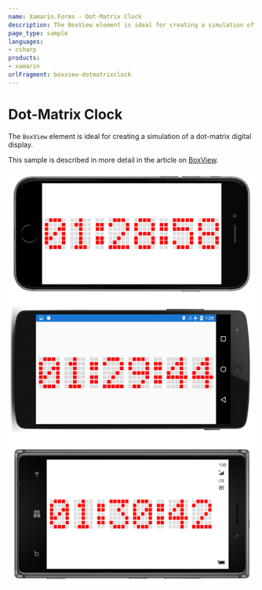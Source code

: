 ```yaml
---
name: Xamarin.Forms - Dot-Matrix Clock
description: The BoxView element is ideal for creating a simulation of a dot-matrix digital display. This sample is described in more detail in the article on...
page_type: sample
languages:
- csharp
products:
- xamarin
urlFragment: boxview-dotmatrixclock
---
```

# Dot-Matrix Clock

The `BoxView` element is ideal for creating a simulation of a dot-matrix digital display.

This sample is described in more detail in the article on [BoxView](https://docs.microsoft.com/xamarin/xamarin-forms/user-interface/boxview).

![Dot-Matrix Clock application screenshot](Screenshots/01Triple.png "Dot-Matrix Clock application screenshot")
